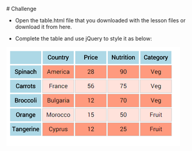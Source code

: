 # Challenge

- Open the table.html file that you downloaded with the lesson files or download it from here.

- Complete the table and use jQuery to style it as below:

![](imgs/19.png)


